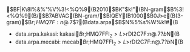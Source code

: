 $BF|K\8l%&%'%V%3!<%Q%9(B2010$B$K$"$k!"(BN-gram$B%3!<%Q%9(B/$B7ABVAG(BN-gram/$BIQEY(B1000$B0J>e(B(3-gram)$B$r;HMQ$7$F:n@.$7$?(Bdata.arpa$B$N%5%s%W%k!#(B

- data.arpa.kakasi: kakasi$B$r;HMQ$7$FFI$_2>L>$rDI2C$7$F:n@.$7$?$b$N(B
- data.arpa.mecabi: mecab$B$r;HMQ$7$FFI$_2>L>$rDI2C$7$F:n@.$7$?$b$N(B

